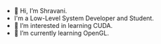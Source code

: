 - 👋 Hi, I’m Shravani.
- I'm a Low-Level System Developer and Student.
- 👀 I’m interested in learning CUDA.
- 🌱 I’m currently learning OpenGL.
  

<!---
Shravani-k67/Shravani-k67 is a ✨ special ✨ repository because its `README.md` (this file) appears on your GitHub profile.
You can click the Preview link to take a look at your changes.
--->
